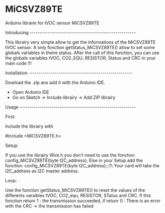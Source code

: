 # MiCSVZ89TE
Arduino libraire for tVOC sensor MiCSVZ89TE

Introducing -----------------------------------------------------

This librairy very simple allow to get the informations of the MiCSVZ89TE tVOC sensor.
A only fonction getStatus_MiCSVZ89TE() allow to set some globals variables in theire status.
After the call of this fonction, you can use the globals variables tVOC, CO2_EQU, RESISTOR, Status and CRC in your main code !!!

Installation ----------------------------------------------------

Dowload the .zip ans add it with the Arduino IDE.

 - Open Arduino IDE
 - Go on Sketch -> Include librairy -> Add.ZIP librairy

Usage ----------------------------------------------------------

First:

Include the librairy with

#include <MiCSVZ89TE.h>

Setup:

If you use the librairy Wire.h you don't need to use the fonction config_MiCSVZ89TE(byte I2C_address);
Else in your Setup add the fonction: config_MiCSVZ89TE(byte I2C_address); /!\ Your card will take the I2C_address as I2C master address.

Loop:

Use the fonction getStatus_MiCSVZ89TE() to reset the values of the differents varaibles tVOC, CO2_equ, RESISTOR, STatus and CRC.
If this fonction retunr 1 : the transmission succeeded, if retunr 0 : There is an error with the CRC -> the transmission has failed
